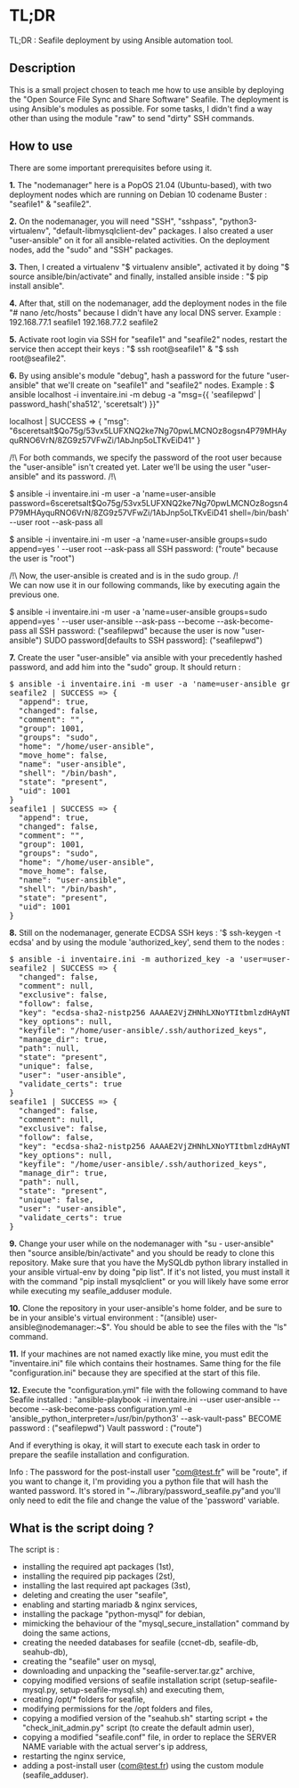 # TL;DR
TL;DR : Seafile deployment by using Ansible automation tool.

## Description
This is a small project chosen to teach me how to use ansible by deploying the "Open Source File Sync and Share Software" Seafile.
The deployment is using Ansible's modules as possible. For some tasks, I didn't find a way other than using the module "raw" to send "dirty" SSH commands.

## How to use
There are some important prerequisites before using it.

**1.** The "nodemanager" here is a PopOS 21.04 (Ubuntu-based), with two deployment nodes which are running on Debian 10 codename Buster : "seafile1" & "seafile2".

**2.** On the nodemanager, you will need "SSH", "sshpass", "python3-virtualenv", "default-libmysqlclient-dev" packages. I also created a user "user-ansible" on it for all ansible-related activities. On the deployment nodes, add the "sudo" and "SSH" packages.

**3.** Then, I created a virtualenv "$ virtualenv ansible", activated it by doing "$ source ansible/bin/activate" and finally, installed ansible inside : "$ pip install ansible".

**4.** After that, still on the nodemanager, add the deployment nodes in the file "# nano /etc/hosts" because I didn't have any local DNS server.
Example : 192.168.77.1  seafile1
          192.168.77.2  seafile2

**5.** Activate root login via SSH for "seafile1" and "seafile2" nodes, restart the service then accept their keys : "$ ssh root@seafile1" & "$ ssh root@seafile2".

**6.** By using ansible's module "debug", hash a password for the future "user-ansible" that we'll create on "seafile1" and "seafile2" nodes.
Example : $ ansible localhost -i inventaire.ini -m debug -a "msg={{ 'seafilepwd' | password_hash('sha512', 'sceretsalt') }}"

localhost | SUCCESS => {
  "msg": "$6$sceretsalt$Qo75g/53vx5LUFXNQ2ke7Ng70pwLMCNOz8ogsn4P79MHAyquRNO6VrN/8ZG9z57VFwZi/1AbJnp5oLTKvEiD41"
}
          
/!\ For both commands, we specify the password of the root user because the "user-ansible" isn't created yet. Later we'll be using the user "user-ansible" and its password. /!\

$ ansible -i inventaire.ini -m user -a 'name=user-ansible password=$6$sceretsalt$Qo75g/53vx5LUFXNQ2ke7Ng70pwLMCNOz8ogsn4P79MHAyquRNO6VrN/8ZG9z57VFwZi/1AbJnp5oLTKvEiD41 shell=/bin/bash' --user root --ask-pass all

$ ansible -i inventaire.ini -m user -a 'name=user-ansible groups=sudo append=yes ' --user root --ask-pass all
  SSH password: ("route" because the user is "root")

/!\ Now, the user-ansible is created and is in the sudo group. /!\
We can now use it in our following commands, like by executing again the previous one.

$ ansible -i inventaire.ini -m user -a 'name=user-ansible groups=sudo append=yes ' --user user-ansible --ask-pass --become --ask-become-pass all
  SSH password: ("seafilepwd" because the user is now "user-ansible")
  SUDO password[defaults to SSH password]: ("seafilepwd")

**7.** Create the user "user-ansible" via ansible with your precedently hashed password, and add him into the "sudo" group. It should return : 
<pre>$ ansible -i inventaire.ini -m user -a 'name=user-ansible groups=sudo append=yes ' --user user-ansible --ask-pass --become --ask-become-pass all
seafile2 | SUCCESS => {
  "append": true,
  "changed": false,
  "comment": "",
  "group": 1001,
  "groups": "sudo",
  "home": "/home/user-ansible",
  "move_home": false,
  "name": "user-ansible",
  "shell": "/bin/bash",
  "state": "present",
  "uid": 1001
}
seafile1 | SUCCESS => {
  "append": true,
  "changed": false,
  "comment": "",
  "group": 1001,
  "groups": "sudo",
  "home": "/home/user-ansible",
  "move_home": false,
  "name": "user-ansible",
  "shell": "/bin/bash",
  "state": "present",
  "uid": 1001
}</pre>

**8.** Still on the nodemanager, generate ECDSA SSH keys : '$ ssh-keygen -t ecdsa' and by using the module 'authorized_key', send them to the nodes :
<pre>$ ansible -i inventaire.ini -m authorized_key -a 'user=user-ansible state=present key="{{ lookup("file", "/home/user-ansible/.ssh/id_ecdsa.pub") }}"' --user user-ansible --ask-pass --become --ask-become-pass all
seafile2 | SUCCESS => {
  "changed": false,
  "comment": null,
  "exclusive": false,
  "follow": false,
  "key": "ecdsa-sha2-nistp256 AAAAE2VjZHNhLXNoYTItbmlzdHAyNTYAAAAI= user-ansible@nodemanager",
  "key_options": null,
  "keyfile": "/home/user-ansible/.ssh/authorized_keys",
  "manage_dir": true,
  "path": null,
  "state": "present",
  "unique": false,
  "user": "user-ansible",
  "validate_certs": true
}
seafile1 | SUCCESS => {
  "changed": false,
  "comment": null,
  "exclusive": false,
  "follow": false,
  "key": "ecdsa-sha2-nistp256 AAAAE2VjZHNhLXNoYTItbmlzdHAyNTYAAAA= user-ansible@nodemanager",
  "key_options": null,
  "keyfile": "/home/user-ansible/.ssh/authorized_keys",
  "manage_dir": true,
  "path": null,
  "state": "present",
  "unique": false,
  "user": "user-ansible",
  "validate_certs": true
}</pre>

**9.** Change your user while on the nodemanager with "su - user-ansible" then "source ansible/bin/activate" and you should be ready to clone this repository.
Make sure that you have the MySQLdb python library installed in your ansible virtual-env by doing "pip list". If it's not listed, you must install it with the command "pip install mysqlclient" or you will likely have some error while executing my seafile_adduser module.

**10.** Clone the repository in your user-ansible's home folder, and be sure to be in your ansible's virtual environment : "(ansible) user-ansible@nodemanager:~$".
You should be able to see the files with the "ls" command.

**11.** If your machines are not named exactly like mine, you must edit the "inventaire.ini" file which contains their hostnames.
Same thing for the file "configuration.ini" because they are specified at the start of this file.

**12.** Execute the "configuration.yml" file with the following command to have Seafile installed : "ansible-playbook -i inventaire.ini --user user-ansible --become --ask-become-pass configuration.yml -e 'ansible_python_interpreter=/usr/bin/python3' --ask-vault-pass"
    BECOME password : ("seafilepwd")
    Vault password : ("route")

And if everything is okay, it will start to execute each task in order to prepare the seafile installation and configuration.

Info : The password for the post-install user "com@test.fr" will be "route", if you want to change it, I'm providing you a python file that will hash the wanted password. It's stored in "~./library/password_seafile.py"and you'll only need to edit the file and change the value of the 'password' variable.

## What is the script doing ?
The script is :
- installing the required apt packages (1st),
- installing the required pip packages (2st),
- installing the last required apt packages (3st),
- deleting and creating the user "seafile",
- enabling and starting mariadb & nginx services,
- installing the package "python-mysql" for debian,
- mimicking the behaviour of the "mysql_secure_installation" command by doing the same actions,
- creating the needed databases for seafile (ccnet-db, seafile-db, seahub-db),
- creating the "seafile" user on mysql,
- downloading and unpacking the "seafile-server.tar.gz" archive,
- copying modified versions of seafile installation script (setup-seafile-mysql.py, setup-seafile-mysql.sh) and executing them,
- creating /opt/* folders for seafile,
- modifying permissions for the /opt folders and files,
- copying a modified version of the "seahub.sh" starting script + the "check_init_admin.py" script (to create the default admin user),
- copying a modified "seafile.conf" file, in order to replace the SERVER NAME variable with the actual server's ip address,
- restarting the nginx service,
- adding a post-install user (com@test.fr) using the custom module (seafile_adduser).
